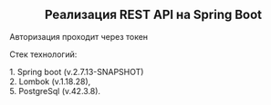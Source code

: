 <h2 align="center">Реализация REST API на Spring Boot</h2>
Авторизация проходит через токен
<p align="justify">Стек технологий: </p>
<div>1. Spring boot (v.2.7.13-SNAPSHOT)</div>
<div>2. Lombok (v.1.18.28), </div>
<div>5. PostgreSql (v.42.3.8).</div>
